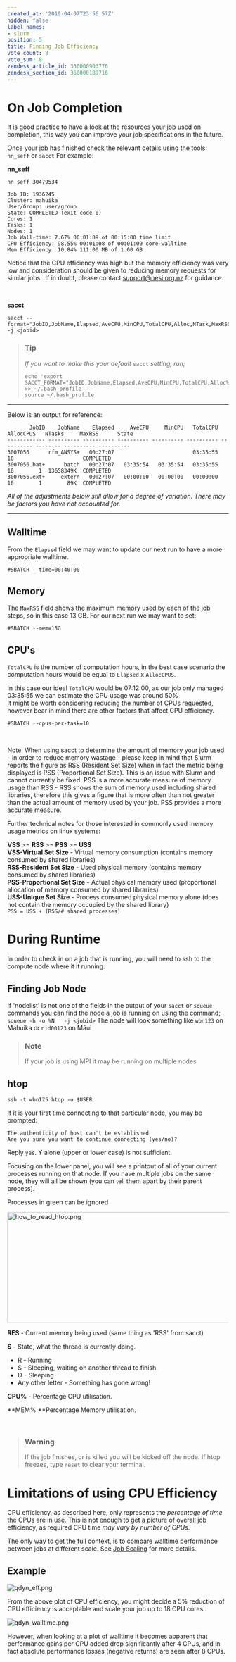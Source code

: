 ```yaml
---
created_at: '2019-04-07T23:56:57Z'
hidden: false
label_names:
- slurm
position: 5
title: Finding Job Efficiency
vote_count: 8
vote_sum: 8
zendesk_article_id: 360000903776
zendesk_section_id: 360000189716
---
```


# On Job Completion

It is good practice to have a look at the resources your job used on
completion, this way you can improve your job specifications in the
future.

Once your job has finished check the relevant details using the tools:
`nn_seff` or `sacct` For example:  

**nn\_seff**

    nn_seff 30479534

    Job ID: 1936245
    Cluster: mahuika
    User/Group: user/group
    State: COMPLETED (exit code 0)
    Cores: 1
    Tasks: 1
    Nodes: 1
    Job Wall-time: 7.67% 00:01:09 of 00:15:00 time limit
    CPU Efficiency: 98.55% 00:01:08 of 00:01:09 core-walltime
    Mem Efficiency: 10.84% 111.00 MB of 1.00 GB

Notice that the CPU efficiency was high but the memory efficiency was
very low and consideration should be given to reducing memory requests
for similar jobs.  If in doubt, please contact <support@nesi.org.nz> for
guidance.

 

**sacct**

    sacct --format="JobID,JobName,Elapsed,AveCPU,MinCPU,TotalCPU,Alloc,NTask,MaxRSS,State" -j <jobid>

> ### Tip
>
> *If you want to make this your default* `sacct` *setting, run;*
>
>     echo 'export SACCT_FORMAT="JobID,JobName,Elapsed,AveCPU,MinCPU,TotalCPU,Alloc%2,NTask%2,MaxRSS,State"' >> ~/.bash_profile
>     source ~/.bash_profile

------------------------------------------------------------------------

Below is an output for reference:

           JobID    JobName    Elapsed     AveCPU     MinCPU   TotalCPU  AllocCPUS   NTasks     MaxRSS      State
    ------------ ---------- ---------- ---------- ---------- ---------- ---------- -------- ---------- ----------
    3007056      rfm_ANSYS+   00:27:07                         03:35:55         16                      COMPLETED
    3007056.bat+      batch   00:27:07   03:35:54   03:35:54   03:35:55         16        1  13658349K  COMPLETED
    3007056.ext+     extern   00:27:07   00:00:00   00:00:00   00:00:00         16        1        89K  COMPLETED

*All of the adjustments below still allow for a degree of variation.
There may be factors you have not accounted for.*

------------------------------------------------------------------------

## **Walltime**

From the `Elapsed` field we may want to update our next run to have a
more appropriate walltime.

    #SBATCH --time=00:40:00

## **Memory**

The `MaxRSS` field shows the maximum memory used by each of the job
steps, so in this case 13 GB. For our next run we may want to set:

    #SBATCH --mem=15G

## **CPU's**

`TotalCPU` is the number of computation hours, in the best case scenario
the computation hours would be equal to `Elapsed` x `AllocCPUS`.

In this case our ideal `TotalCPU` would be 07:12:00, as our job only
managed 03:35:55 we can estimate the CPU usage was around 50%  
It might be worth considering reducing the number of CPUs requested,
however bear in mind there are other factors that affect CPU efficiency.

    #SBATCH --cpus-per-task=10

 

Note: When using sacct to determine the amount of memory your job used -
in order to reduce memory wastage - please keep in mind that Slurm
reports the figure as RSS (Resident Set Size) when in fact the metric
being displayed is PSS (Proportional Set Size). This is an issue with
Slurm and cannot currently be fixed. PSS is a more accurate measure of
memory usage than RSS - RSS shows the sum of memory used including
shared libraries, therefore this gives a figure that is more often than
not greater than the actual amount of memory used by your job. PSS
provides a more accurate measure.

Further technical notes for those interested in commonly used memory
usage metrics on linux systems:

**VSS** &gt;= **RSS** &gt;= **PSS** &gt;= **USS**  
**VSS-Virtual Set Size** - Virtual memory consumption (contains memory
consumed by shared libraries)  
**RSS-Resident Set Size** - Used physical memory (contains memory
consumed by shared libraries)  
**PSS-Proportional Set Size** - Actual physical memory used
(proportional allocation of memory consumed by shared libraries)  
**USS-Unique Set Size** - Process consumed physical memory alone (does
not contain the memory occupied by the shared library)  
`PSS = USS + (RSS/# shared processes)`

# During Runtime

In order to check in on a job that is running, you will need to ssh to
the compute node where it it running.

## Finding Job Node

If 'nodelist' is not one of the fields in the output of your `sacct` or
`squeue` commands you can find the node a job is running on using the
command; `squeue -h -o %N   -j <jobid>` The node will look something
like `wbn123` on Mahuika or `nid00123` on Māui

> ### Note
>
> If your job is using MPI it may be running on multiple nodes

## htop 

    ssh -t wbn175 htop -u $USER

If it is your first time connecting to that particular node, you may be
prompted:

    The authenticity of host can't be established 
    Are you sure you want to continue connecting (yes/no)?

Reply `yes`. Y alone (upper or lower case) is not sufficient.

Focusing on the lower panel, you will see a printout of all of your
current processes running on that node. If you have multiple jobs on the
same node, they will all be shown (you can tell them apart by their
parent process).

Processes in green can be ignored

<img src="../../includes/images/how_to_read_htop.png" alt="how_to_read_htop.png" width="929" height="252" />

**RES** - Current memory being used (same thing as 'RSS' from sacct)

**S** - State, what the thread is currently doing.

-   R - Running
-   S - Sleeping, waiting on another thread to finish.
-   D - Sleeping
-   Any other letter - Something has gone wrong!

**CPU%** - Percentage CPU utilisation.

**MEM% **Percentage Memory utilisation.

 

> ### Warning
>
> If the job finishes, or is killed you will be kicked off the node. If
> htop freezes, type `reset` to clear your terminal.

# Limitations of using CPU Efficiency

CPU efficiency, as described here, only represents the *percentage of
time* the CPUs are in use. This is not enough to get a picture of
overall job efficiency, as required CPU time *may vary by number of
CPU*s.

The only way to get the full context, is to compare walltime performance
between jobs at different scale. See [Job
Scaling](https://support.nesi.org.nz/hc/en-gb/articles/360000728016) for
more details.

## Example

![qdyn\_eff.png](../../includes/images/qdyn_eff.png)

From the above plot of CPU efficiency, you might decide a 5% reduction
of CPU efficiency is acceptable and scale your job up to 18 CPU cores . 

![qdyn\_walltime.png](../../includes/images/qdyn_walltime.png)

However, when looking at a plot of walltime it becomes apparent that
performance gains per CPU added drop significantly after 4 CPUs, and in
fact absolute performance losses (negative returns) are seen after 8
CPUs.
